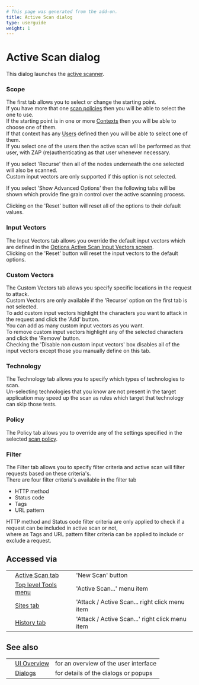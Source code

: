 ```yaml
---
# This page was generated from the add-on.
title: Active Scan dialog
type: userguide
weight: 1
---
```


# Active Scan dialog


This dialog launches the [active scanner](/docs/desktop/start/features/ascan/).  


### Scope

The first tab allows you to select or change the starting point.  
If you have more that one [scan policies](/docs/desktop/start/features/scanpolicy/) then you will be able to select the one to use.  
If the starting point is in one or more [Contexts](/docs/desktop/start/features/contexts/) then you will be able to choose one of them.  
If that context has any [Users](/docs/desktop/start/features/users/) defined then you will be able to select one of them.  
If you select one of the users then the active scan will be performed as that user, with ZAP (re)authenticating as that user whenever necessary.   

If you select 'Recurse' then all of the nodes underneath the one selected will also be scanned.  
Custom input vectors are only supported if this option is not selected.   

If you select 'Show Advanced Options' then the following tabs will be shown which provide fine grain control over the active scanning process.   

Clicking on the 'Reset' button will reset all of the options to their default values.

### Input Vectors

The Input Vectors tab allows you override the default input vectors which are defined in the [Options Active Scan Input Vectors screen](/docs/desktop/ui/dialogs/options/ascaninput/).  
Clicking on the 'Reset' button will reset the input vectors to the default options.

### Custom Vectors

The Custom Vectors tab allows you specify specific locations in the request to attack.  
Custom Vectors are only available if the 'Recurse' option on the first tab is not selected.  
To add custom input vectors highlight the characters you want to attack in the request and click the 'Add' button.  
You can add as many custom input vectors as you want.  
To remove custom input vectors highlight any of the selected characters and click the 'Remove' button.  
Checking the 'Disable non custom input vectors' box disables all of the input vectors except those you manually define on this tab.

### Technology

The Technology tab allows you to specify which types of technologies to scan.  
Un-selecting technologies that you know are not present in the target application may speed up the scan as rules which target that technology can skip those tests.

### Policy

The Policy tab allows you to override any of the settings specified in the selected [scan policy](/docs/desktop/start/features/scanpolicy/).

### Filter

The Filter tab allows you to specify filter criteria and active scan will filter requests based on these criteria's.   
There are four filter criteria's available in the filter tab   

* HTTP method
* Status code
* Tags
* URL pattern

HTTP method and Status code filter criteria are only applied to check if a request can be included in active scan or not,  
where as Tags and URL pattern filter criteria can be applied to include or exclude a request.   

## Accessed via

|   |                                                        |                                                 |
|---|--------------------------------------------------------|-------------------------------------------------|
|   | [Active Scan tab](/docs/desktop/ui/tabs/ascan/)        | 'New Scan' button                               |
|   | [Top level Tools menu](/docs/desktop/ui/tlmenu/tools/) | 'Active Scan...' menu item                      |
|   | [Sites tab](/docs/desktop/ui/tabs/sites/)              | 'Attack / Active Scan... right click menu item  |
|   | [History tab](/docs/desktop/ui/tabs/history/)          | 'Attack / Active Scan...' right click menu item |

## See also

|   |                                      |                                       |
|---|--------------------------------------|---------------------------------------|
|   | [UI Overview](/docs/desktop/ui/)     | for an overview of the user interface |
|   | [Dialogs](/docs/desktop/ui/dialogs/) | for details of the dialogs or popups  |
